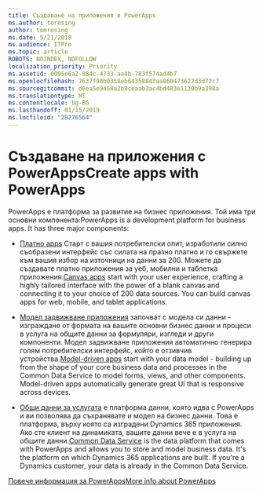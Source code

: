 ```yaml
---
title: Създаване на приложения в PowerApps
ms.author: toresing
author: tomresing
ms.date: 5/21/2018
ms.audience: ITPro
ms.topic: article
ROBOTS: NOINDEX, NOFOLLOW
localization_priority: Priority
ms.assetid: 0095e6a2-884c-4733-aa4b-783f574ad4b7
ms.openlocfilehash: 7637f90b0358eb6435884faa860473622d3d72c7
ms.sourcegitcommit: d6ea5e9458a2b8ceaab3ac4bd483e1130b9a398a
ms.translationtype: MT
ms.contentlocale: bg-BG
ms.lasthandoff: 01/15/2019
ms.locfileid: "28276564"
---
```

# <a name="create-apps-with-powerapps"></a><span data-ttu-id="e804c-102">Създаване на приложения с PowerApps</span><span class="sxs-lookup"><span data-stu-id="e804c-102">Create apps with PowerApps</span></span>

<span data-ttu-id="e804c-p101">PowerApps е платформа за развитие на бизнес приложения. Той има три основни компонента:</span><span class="sxs-lookup"><span data-stu-id="e804c-p101">PowerApps is a development platform for business apps. It has three major components:</span></span> 
  
- <span data-ttu-id="e804c-p102">[Платно apps](https://go.microsoft.com/fwlink/?linkid=874495) Старт с вашия потребителски опит, изработили силно съобразени интерфейс със силата на празно платно и го свържете към вашия избор на източници на данни за 200. Можете да създавате платно приложения за уеб, мобилни и таблетка приложения.</span><span class="sxs-lookup"><span data-stu-id="e804c-p102">[Canvas apps](https://go.microsoft.com/fwlink/?linkid=874495) start with your user experience, crafting a highly tailored interface with the power of a blank canvas and connecting it to your choice of 200 data sources. You can build canvas apps for web, mobile, and tablet applications.</span></span> 
    
- <span data-ttu-id="e804c-p103">[Модел задвижване приложения](https://go.microsoft.com/fwlink/?linkid=874496) започват с модела си данни - изграждане от формата на вашите основни бизнес данни и процеси в услуга на общите данни за формуляри, изгледи и други компоненти. Модел задвижване приложения автоматично генерира голям потребителски интерфейс, който е отзивчив устройства.</span><span class="sxs-lookup"><span data-stu-id="e804c-p103">[Model-driven apps](https://go.microsoft.com/fwlink/?linkid=874496) start with your data model - building up from the shape of your core business data and processes in the Common Data Service to model forms, views, and other components. Model-driven apps automatically generate great UI that is responsive across devices.</span></span> 
    
- <span data-ttu-id="e804c-p104">[Общи данни за услугата](https://go.microsoft.com/fwlink/?linkid=874497) е платформа данни, която идва с PowerApps и ви позволява да съхранявате и модел на бизнес данни. Това е платформа, върху която са изградени Dynamics 365 приложения. Ако сте клиент на динамиката, вашите данни вече е в услуга на общите данни.</span><span class="sxs-lookup"><span data-stu-id="e804c-p104">[Common Data Service](https://go.microsoft.com/fwlink/?linkid=874497) is the data platform that comes with PowerApps and allows you to store and model business data. It's the platform on which Dynamics 365 applications are built. If you're a Dynamics customer, your data is already in the Common Data Service.</span></span> 
    
[<span data-ttu-id="e804c-112">Повече информация за PowerApps</span><span class="sxs-lookup"><span data-stu-id="e804c-112">More info about PowerApps</span></span>](https://go.microsoft.com/fwlink/?linkid=874498)
  

